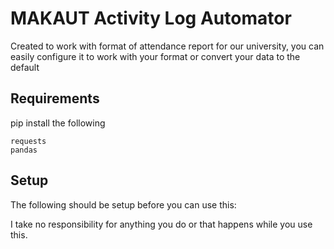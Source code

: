 # MAKAUT Activity Log Automator

Created to work with format of attendance report for our university, you can easily configure it to work with your format or convert your data to the default

## Requirements

pip install the following

```
requests
pandas
```

## Setup

The following should be setup before you can use this:

I take no responsibility for anything you do or that happens while you use this.
